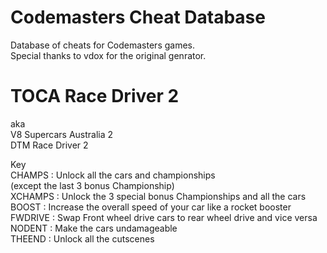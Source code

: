 # Codemasters Cheat Database

Database of cheats for Codemasters games.  
Special thanks to vdox for the original genrator.

# TOCA Race Driver 2

aka  
V8 Supercars Australia 2  
DTM Race Driver 2

Key  
CHAMPS : Unlock all the cars and championships  
(except the last 3 bonus Championship)  
XCHAMPS : Unlock the 3 special bonus Championships and all the cars  
BOOST : Increase the overall speed of your car like a rocket booster  
FWDRIVE : Swap Front wheel drive cars to rear wheel drive and vice versa  
NODENT : Make the cars undamageable  
THEEND : Unlock all the cutscenes
